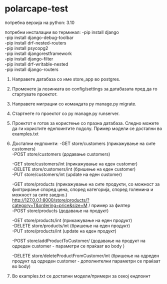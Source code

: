 # polarcape-test

потребна верзија на python: 3.10


потребни инсталации во терминал:
    -pip install django<br />
    -pip install django-debug-toolbar<br />
    -pip install drf-nested-routers<br />
    -pip install psycopg2<br />
    -pip install djangorestframework<br />
    -pip install django-filter<br />
    -pip install drf-writable-nested<br />
    -pip install django-routers

1. Направете датабаза со име store_app во postgres.

2. Променете ја лозинката во config/settings за датабазата пред да го стартувате проектот.

3. Направете миграции со командата py manage.py migrate.

4. Стартнете го проектот со py manage.py runserver.

5. Проектот е готов за користење со празна датабаза. Следно можете да ги користите еднпоинтите подолу. Пример модели се достапни во examples.txt

5. Достапни ендпоинти:
    -GET store/customers (прикажување на сите customers)<br />
    -POST store/customers (додавање customers)<br />

    -GET store/customers/int (прикажување на еден customer)<br />
    -DELETE store/customers/int (бришење на еден customer)<br />
    -PUT store/customers/int (update на еден customer)<br />

    -GET store/products (прикажување на сите продукти, со можност за филтрирање според цена, според категорија, според големина и можност за сите заедно.)<br />
        http://127.0.0.1:8000/store/products/?category=T&ordering=price&size=M / пример за филтер<br /> 
    -POST store/products (додавање на продукт)

    -GET store/products/int (прикажување на еден продукт)<br />
    -DELETE store/products/int (бришење на еден продукт)<br />
    -PUT store/products/int (update на еден продукт)<br />

    -POST store/addProductToCustomer/ (додавање на продукт на одреден customer - параметри се праќаат во body )
    
    -DELETE store/deleteProductFromCustomer/int (бришење на одреден продукт од одреден customer - дополнителни параметри се праќаат во body)

6. Во examples.txt се достапни модели/примери за секој ендпоинт
